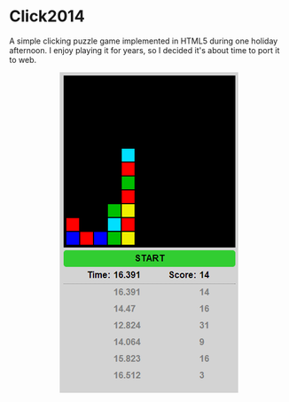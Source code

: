 Click2014
=========

A simple clicking puzzle game implemented in HTML5 during one holiday afternoon. I enjoy playing it for years, so I decided it's about time to port it to web.

<p align="center">
  <img src="https://github.com/ahrvoje/Click2014/blob/master/resources/Click2014_Example.png?raw=true" alt="Click2014 example"/>
</p>
